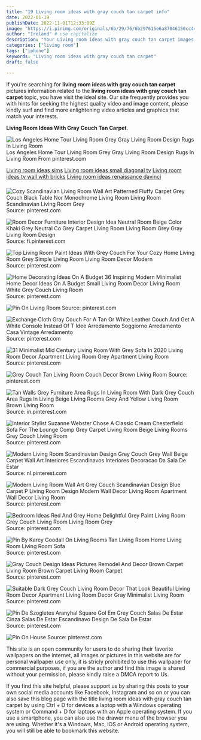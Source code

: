```yaml
---
title: "19 Living room ideas with gray couch tan carpet info"
date: 2022-01-19
publishDate: 2022-11-01T12:33:09Z
image: "https://i.pinimg.com/originals/6b/29/76/6b297615e6a87046150cc44b42209c8c.jpg"
author: "Ireland" # use capitalize
description: "Your Living room ideas with gray couch tan carpet images are ready in this website. Living room ideas with gray couch tan carpet are a topic that is being searched for and liked by netizens today. You can Download the Living room ideas with gray couch tan carpet files here. Find and Download all free images."
categories: ["living room"]
tags: ["iphone"]
keywords: "Living room ideas with gray couch tan carpet"
draft: false

---
```


If you're searching for **living room ideas with gray couch tan carpet** pictures information related to the **living room ideas with gray couch tan carpet** topic, you have visit the ideal  site.  Our site frequently  provides you with  hints  for seeking  the highest  quality video and image  content, please kindly surf and find more enlightening video articles and graphics  that match your interests.

**Living Room Ideas With Gray Couch Tan Carpet**. 

![Los Angeles Home Tour Living Room Grey Gray Living Room Design Rugs In Living Room](https://i.pinimg.com/originals/89/66/58/896658adab2d0afb6a0b0ee0fd4a739b.jpg "Los Angeles Home Tour Living Room Grey Gray Living Room Design Rugs In Living Room")
Los Angeles Home Tour Living Room Grey Gray Living Room Design Rugs In Living Room From pinterest.com

[Living room ideas sims](/living-room-ideas-sims/)
[Living room ideas small diagonal tv](/living-room-ideas-small-diagonal-tv/)
[Living room ideas tv wall with bricks](/living-room-ideas-tv-wall-with-bricks/)
[Living room ideas renaissance davinci](/living-room-ideas-renaissance-davinci/)



### 

 


![Cozy Scandinavian Living Room Wall Art Patterned Fluffy Carpet Grey Couch Black Table Nor Monochrome Living Room Living Room Scandinavian Living Room Grey](https://i.pinimg.com/564x/cb/6a/16/cb6a16cf0fd4859fed5895ecd21960b9.jpg "Cozy Scandinavian Living Room Wall Art Patterned Fluffy Carpet Grey Couch Black Table Nor Monochrome Living Room Living Room Scandinavian Living Room Grey")
Source: pinterest.com

 

![Room Decor Furniture Interior Design Idea Neutral Room Beige Color Khaki Grey Neutral Co Grey Carpet Living Room Living Room Grey Gray Living Room Design](https://i.pinimg.com/736x/b6/bd/69/b6bd6904f0b74038e4b924e181948105.jpg "Room Decor Furniture Interior Design Idea Neutral Room Beige Color Khaki Grey Neutral Co Grey Carpet Living Room Living Room Grey Gray Living Room Design")
Source: fi.pinterest.com

 

![Top Living Room Paint Ideas With Grey Couch For Your Cozy Home Living Room Grey Simple Living Room Living Room Decor Modern](https://i.pinimg.com/736x/1a/12/84/1a1284436f028814a671a889efcf2f14.jpg "Top Living Room Paint Ideas With Grey Couch For Your Cozy Home Living Room Grey Simple Living Room Living Room Decor Modern")
Source: pinterest.com

 

![Home Decorating Ideas On A Budget 36 Inspiring Modern Minimalist Home Decor Ideas On A Budget Small Living Room Decor Living Room White Grey Couch Living Room](https://i.pinimg.com/736x/47/86/5c/47865c719094510e2ad8b8b38133f2c0.jpg "Home Decorating Ideas On A Budget 36 Inspiring Modern Minimalist Home Decor Ideas On A Budget Small Living Room Decor Living Room White Grey Couch Living Room")
Source: pinterest.com

 

![Pin On Living Room](https://i.pinimg.com/originals/c8/3a/e8/c83ae831558ca31212647413ea36b686.jpg "Pin On Living Room")
Source: pinterest.com

 

![Exchange Cloth Gray Couch For A Tan Or White Leather Couch And Get A White Console Instead Of T Idee Arredamento Soggiorno Arredamento Casa Vintage Arredamento](https://i.pinimg.com/474x/7b/94/0b/7b940b5cfa7c3bafb8a5b994cb869bed.jpg "Exchange Cloth Gray Couch For A Tan Or White Leather Couch And Get A White Console Instead Of T Idee Arredamento Soggiorno Arredamento Casa Vintage Arredamento")
Source: pinterest.com

 

![31 Minimalist Mid Century Living Room With Grey Sofa In 2020 Living Room Decor Apartment Living Room Grey Apartment Living Room](https://i.pinimg.com/originals/4c/bf/b4/4cbfb4a41b72f4c32cabbd60bdc3bc69.jpg "31 Minimalist Mid Century Living Room With Grey Sofa In 2020 Living Room Decor Apartment Living Room Grey Apartment Living Room")
Source: pinterest.com

 

![Grey Couch Tan Living Room Couch Decor Brown Living Room](https://i.pinimg.com/474x/55/71/12/55711261cdeb4e716ba86d083a7f4327--dark-grey-sofas-gray-couches.jpg "Grey Couch Tan Living Room Couch Decor Brown Living Room")
Source: pinterest.com

 

![Tan Walls Grey Furniture Area Rugs In Living Room With Dark Grey Couch Area Rugs In Living Beige Living Rooms Grey And Yellow Living Room Brown Living Room](https://i.pinimg.com/736x/c3/69/d0/c369d0425405c12788a8a643d92908a8.jpg "Tan Walls Grey Furniture Area Rugs In Living Room With Dark Grey Couch Area Rugs In Living Beige Living Rooms Grey And Yellow Living Room Brown Living Room")
Source: in.pinterest.com

 

![Interior Stylist Suzanne Webster Chose A Classic Cream Chesterfield Sofa For The Lounge Comp Grey Carpet Living Room Beige Living Rooms Grey Couch Living Room](https://i.pinimg.com/originals/f0/e4/df/f0e4dfcb48c394ad717cdce7e8ea3345.jpg "Interior Stylist Suzanne Webster Chose A Classic Cream Chesterfield Sofa For The Lounge Comp Grey Carpet Living Room Beige Living Rooms Grey Couch Living Room")
Source: pinterest.com

 

![Modern Living Room Scandinavian Design Grey Couch Grey Wall Beige Carpet Wall Art Interiores Escandinavos Interiores Decoracao Da Sala De Estar](https://i.pinimg.com/564x/9d/d5/07/9dd5077cb65f713bd863c00e10a86adf.jpg "Modern Living Room Scandinavian Design Grey Couch Grey Wall Beige Carpet Wall Art Interiores Escandinavos Interiores Decoracao Da Sala De Estar")
Source: nl.pinterest.com

 

![Modern Living Room Wall Art Grey Couch Scandinavian Design Blue Carpet P Living Room Design Modern Wall Decor Living Room Apartment Wall Decor Living Room](https://i.pinimg.com/736x/d8/a4/0e/d8a40e4961cdee88d40acb2cc6b35360.jpg "Modern Living Room Wall Art Grey Couch Scandinavian Design Blue Carpet P Living Room Design Modern Wall Decor Living Room Apartment Wall Decor Living Room")
Source: pinterest.com

 

![Bedroom Ideas Red And Grey Home Delightful Grey Paint Living Room Grey Couch Living Room Living Room Grey](https://i.pinimg.com/736x/ec/aa/6d/ecaa6d523d6b916e5ccc6681ade0d0c9--charcoal-sofa-gray-living-rooms.jpg "Bedroom Ideas Red And Grey Home Delightful Grey Paint Living Room Grey Couch Living Room Living Room Grey")
Source: pinterest.com

 

![Pin By Karey Goodall On Living Rooms Tan Living Room Home Living Room Living Room Sofa](https://i.pinimg.com/originals/1c/c9/15/1cc915577152f77fee747329af20b666.jpg "Pin By Karey Goodall On Living Rooms Tan Living Room Home Living Room Living Room Sofa")
Source: pinterest.com

 

![Gray Couch Design Ideas Pictures Remodel And Decor Brown Carpet Living Room Brown Carpet Living Room Carpet](https://i.pinimg.com/originals/0a/73/61/0a73615f0ff1081004764b32a161db65.jpg "Gray Couch Design Ideas Pictures Remodel And Decor Brown Carpet Living Room Brown Carpet Living Room Carpet")
Source: pinterest.com

 

![Suitable Dark Grey Couch Living Room Decor That Look Beautiful Living Room Decor Apartment Living Room Decor Gray Minimalist Living Room](https://i.pinimg.com/originals/53/18/94/531894686feaba9e83349e35af6757a1.jpg "Suitable Dark Grey Couch Living Room Decor That Look Beautiful Living Room Decor Apartment Living Room Decor Gray Minimalist Living Room")
Source: pinterest.com

 

![Pin De Szogletes Aranyhal Square Gol Em Grey Couch Salas De Estar Cinza Salas De Estar Escandinavo Design De Sala De Estar](https://i.pinimg.com/originals/ed/6c/50/ed6c50a4b0c9708991da5bcfe3550cc4.jpg "Pin De Szogletes Aranyhal Square Gol Em Grey Couch Salas De Estar Cinza Salas De Estar Escandinavo Design De Sala De Estar")
Source: pinterest.com

 

![Pin On House](https://i.pinimg.com/originals/6b/29/76/6b297615e6a87046150cc44b42209c8c.jpg "Pin On House")
Source: pinterest.com

 

This site is an open community for users to do sharing their favorite wallpapers on the internet, all images or pictures in this website are for personal wallpaper use only, it is stricly prohibited to use this wallpaper for commercial purposes, if you are the author and find this image is shared without your permission, please kindly raise a DMCA report to Us.

If you find this site helpful, please support us by sharing this posts to your own social media accounts like Facebook, Instagram and so on or you can also save this blog page with the title living room ideas with gray couch tan carpet by using Ctrl + D for devices a laptop with a Windows operating system or Command + D for laptops with an Apple operating system. If you use a smartphone, you can also use the drawer menu of the browser you are using. Whether it's a Windows, Mac, iOS or Android operating system, you will still be able to bookmark this website.
